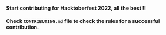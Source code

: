 #### Start contributing for Hacktoberfest 2022, all the best !!

#### Check `CONTRIBUTING.md` file to check the rules for a successful contribution.
